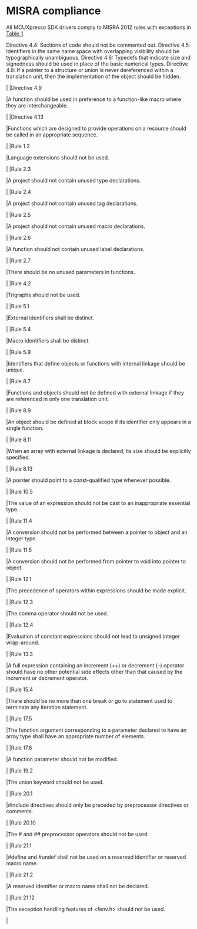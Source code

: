 # MISRA compliance

All MCUXpresso SDK drivers comply to MISRA 2012 rules with exceptions in [Table 1](misra_compliance.md#NEWIDTABLE).

Directive 4.4: Sections of code should not be commented out.
Directive 4.5: Identifiers in the same name space with overlapping visibility should be typographically unambiguous.
Directive 4.6: Typedefs that indicate size and signedness should be used in place of the basic numerical types.
Directive 4.8: If a pointer to a structure or union is never dereferenced within a translation unit, then the implementation of the object should be hidden.

|
|Directive 4.9

|A function should be used in preference to a function-like macro where they are interchangeable.

|
|Directive 4.13

|Functions which are designed to provide operations on a resource should be called in an appropriate sequence.

|
|Rule 1.2

|Language extensions should not be used.

|
|Rule 2.3

|A project should not contain unused type declarations.

|
|Rule 2.4

|A project should not contain unused tag declarations.

|
|Rule 2.5

|A project should not contain unused macro declarations.

|
|Rule 2.6

|A function should not contain unused label declarations.

|
|Rule 2.7

|There should be no unused parameters in functions.

|
|Rule 4.2

|Trigraphs should not be used.

|
|Rule 5.1

|External identifiers shall be distinct.

|
|Rule 5.4

|Macro identifiers shall be distinct.

|
|Rule 5.9

|Identifiers that define objects or functions with internal linkage should be unique.

|
|Rule 8.7

|Functions and objects should not be defined with external linkage if they are referenced in only one translation unit.

|
|Rule 8.9

|An object should be defined at block scope if its identifier only appears in a single function.

|
|Rule 8.11

|When an array with external linkage is declared, its size should be explicitly specified.

|
|Rule 8.13

|A pointer should point to a const-qualified type whenever possible.

|
|Rule 10.5

|The value of an expression should not be cast to an inappropriate essential type.

|
|Rule 11.4

|A conversion should not be performed between a pointer to object and an integer type.

|
|Rule 11.5

|A conversion should not be performed from pointer to void into pointer to object.

|
|Rule 12.1

|The precedence of operators within expressions should be made explicit.

|
|Rule 12.3

|The comma operator should not be used.

|
|Rule 12.4

|Evaluation of constant expressions should not lead to unsigned integer wrap-around.

|
|Rule 13.3

|A full expression containing an increment \(++\) or decrement \(–\) operator should have no other potential side effects other than that caused by the increment or decrement operator.

|
|Rule 15.4

|There should be no more than one break or go to statement used to terminate any iteration statement.

|
|Rule 17.5

|The function argument corresponding to a parameter declared to have an array type shall have an appropriate number of elements.

|
|Rule 17.8

|A function parameter should not be modified.

|
|Rule 19.2

|The union keyword should not be used.

|
|Rule 20.1

|\#include directives should only be preceded by preprocessor directives or comments.

|
|Rule 20.10

|The \# and \#\# preprocessor operators should not be used.

|
|Rule 21.1

|\#define and \#undef shall not be used on a reserved identifier or reserved macro name.

|
|Rule 21.2

|A reserved identifier or macro name shall not be declared.

|
|Rule 21.12

|The exception handling features of <fenv.h\> should not be used.

|

